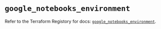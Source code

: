 # `google_notebooks_environment`

Refer to the Terraform Registory for docs: [`google_notebooks_environment`](https://registry.terraform.io/providers/hashicorp/google-beta/4.75.1/docs/resources/google_notebooks_environment).
